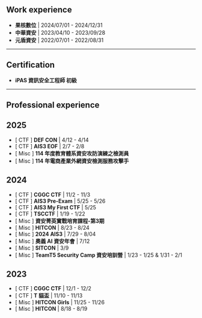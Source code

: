 **Work experience**
----
- **果核數位** | 2024/07/01 - 2024/12/31
- **中華資安** | 2023/04/10 - 2023/09/28
- **元盾資安** | 2022/07/01 - 2022/08/31

----------------------------

**Certification**
---
- **iPAS 資訊安全工程師 初級**

----------------------------
**Professional experience**
-----
2025
----
- [ CTF ] **DEF CON** | 4/12 - 4/14
- [ CTF ] **AIS3 EOF** | 2/7 - 2/8
- [ Misc ] **114 年度教育體系資安攻防演練之檢測員**
- [ Misc ] **114 年電商產業外網資安檢測服務攻擊手**

2024
----
- [ CTF ] **CGGC CTF** | 11/2 - 11/3
- [ CTF ] **AIS3 Pre-Exam** | 5/25 - 5/26
- [ CTF ] **AIS3 My First CTF** | 5/25
- [ CTF ] **TSCCTF** | 1/19 - 1/22
- [ Misc ] **資安菁英實戰培育課程-第3期**
- [ Misc ] **HITCON** | 8/23 - 8/24
- [ Misc ] **2024 AIS3** | 7/29 - 8/04
- [ Misc ] **奧義 AI 資安年會** | 7/12
- [ Misc ] **SITCON** | 3/9
- [ Misc ] **TeamT5 Security Camp 資安培訓營** | 1/23 - 1/25 & 1/31 - 2/1

2023
---
- [ CTF ] **CGGC CTF** | 12/1 - 12/2
- [ CTF ] **T 貓盃** | 11/10 - 11/13
- [ Misc ] **HITCON Girls** | 11/25 - 11/26
- [ Misc ] **HITCON** | 8/18 - 8/19
